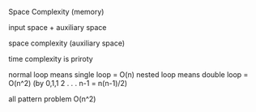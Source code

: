 Space Complexity (memory)

input space + auxiliary space

space complexity (auxiliary space)

time complexity is priroty

normal loop means single loop = O(n)
nested loop means double loop = O(n^2) (by 0,1,1 2 . . . n-1 = n(n-1)/2)

all pattern problem O(n^2)